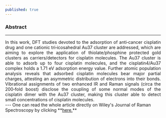 ```yaml
---
published: true
---
```

### Abstract
---
<div style="text-align: justify"> In this work, DFT studies devoted to the adsorption of anti‐cancer cisplatin drug and one cationic tri‐icosahedral Au37 cluster are addressed, which are aiming to explore the application of thiolate/phosphine protected gold clusters as carriers/detectors for cisplatin molecules. The Au37 cluster is able to adsorb up to four cisplatin molecules, and the cisplatin4/Au37 complex holds a 1.71 eV adsorption energy value. Further atomic population analysis reveals that adsorbed cisplatin molecules bear major partial charges, attesting an asymmetric distribution of electrons into their bonds. Vibrational assignments of two enhanced IR and Raman signals (circa the 200‐fold boost) disclose the coupling of some normal modes of the cisplatin dimer with the Au37 cluster, making this cluster able to detect small concentrations of cisplatin molecules.</div>
---
One can read the whole article directly on Wiley's Journal of Raman Spectroscopy by clicking **<a href="https://onlinelibrary.wiley.com/doi/full/10.1002/jrs.5498" target="_blank">here.</a>**